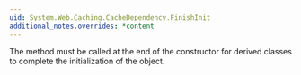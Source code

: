 ```yaml
---
uid: System.Web.Caching.CacheDependency.FinishInit
additional_notes.overrides: *content
---
```


<p>The <xref href="System.Web.Caching.CacheDependency.FinishInit"></xref> method must be called at the end of the constructor for derived classes to complete the initialization of the <xref href="System.Web.Caching.CacheDependency"></xref> object.</p>


